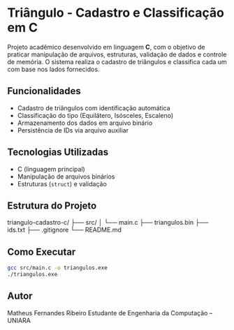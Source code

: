 # Triângulo - Cadastro e Classificação em C

Projeto acadêmico desenvolvido em linguagem **C**, com o objetivo de praticar manipulação de arquivos, estruturas, validação de dados e controle de memória. O sistema realiza o cadastro de triângulos e classifica cada um com base nos lados fornecidos.

## Funcionalidades
- Cadastro de triângulos com identificação automática
- Classificação do tipo (Equilátero, Isósceles, Escaleno)
- Armazenamento dos dados em arquivo binário
- Persistência de IDs via arquivo auxiliar

## Tecnologias Utilizadas
- C (linguagem principal)
- Manipulação de arquivos binários
- Estruturas (`struct`) e validação

## Estrutura do Projeto

triangulo-cadastro-c/
├── src/
│ └── main.c
├── triangulos.bin
├── ids.txt
├── .gitignore
└── README.md


## Como Executar
```bash
gcc src/main.c -o triangulos.exe
./triangulos.exe
```

## Autor
Matheus Fernandes Ribeiro
Estudante de Engenharia da Computação – UNIARA
